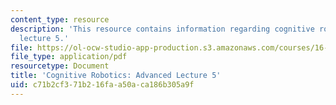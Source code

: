 ```yaml
---
content_type: resource
description: 'This resource contains information regarding cognitive robotics: Advanced
  lecture 5.'
file: https://ol-ocw-studio-app-production.s3.amazonaws.com/courses/16-412j-cognitive-robotics-spring-2016/c71b2cf371b216faa50aca186b305a9f_MIT16_412JS16_L18.pdf
file_type: application/pdf
resourcetype: Document
title: 'Cognitive Robotics: Advanced Lecture 5'
uid: c71b2cf3-71b2-16fa-a50a-ca186b305a9f
---
```

